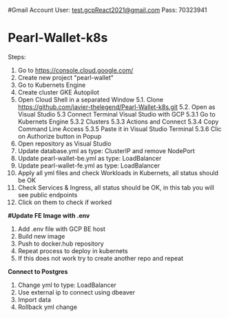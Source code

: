 #Gmail Account
User: test.gcpReact2021@gmail.com
Pass: 70323941

# Pearl-Wallet-k8s

Steps:
1. Go to https://console.cloud.google.com/
2. Create new project "pearl-wallet"
3. Go to Kubernets Engine
4. Create cluster GKE Autopilot
5. Open Cloud Shell in a separated Window
5.1. Clone https://github.com/javier-thelegend/Pearl-Wallet-k8s.git
5.2. Open as Visual Studio
5.3 Connect Terminal Visual Studio with GCP
5.3.1 Go to Kubernets Engine
5.3.2 Clusters
5.3.3 Actions and Connect
5.3.4 Copy Command Line Access
5.3.5 Paste it in Visual Studio Terminal
5.3.6 Clic on Authorize button in Popup
6. Open repository as Visual Studio
7. Update database.yml as type: ClusterIP and remove NodePort
8. Update pearl-wallet-be.yml as type: LoadBalancer
9. Update pearl-wallet-fe.yml as type: LoadBalancer
10. Apply all yml files and check Workloads in Kubernets, all status should be OK 
11. Check Services & Ingress, all status should be OK, in this tab you will see public endpoints
12. Click on them to check if worked

**#Update FE Image with .env**
1. Add .env file with GCP BE host
2. Build new image
3. Push to docker.hub repository
4. Repeat process to deploy in kubernets
5. If this does not work try to create another repo and repeat

**Connect to Postgres**
1. Change yml to type: LoadBalancer
2. Use external ip to connect using dbeaver
3. Import data
4. Rollback yml change
